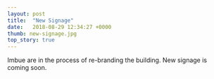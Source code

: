 ```yaml
---
layout: post
title:  "New Signage"
date:   2018-08-29 12:34:27 +0000
thumb: new-signage.jpg
top_story: true
---
```


Imbue are in the process of re-branding the building. New signage is coming soon.
